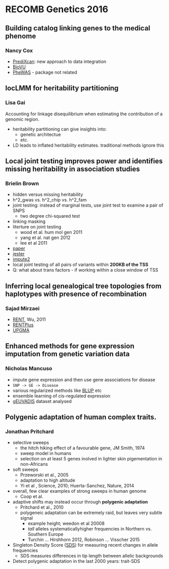 # RECOMB Genetics 2016 #

## Building catalog linking genes to the medical phenome ##
### Nancy Cox ###

- [PrediXcan](https://github.com/hakyim/PrediXcan): new approach to data integration
- [BioVU](https://victr.vanderbilt.edu/pub/biovu)
- [PheWAS](https://github.com/PheWAS/PheWAS) - package not related

## locLMM for heritability partitioning ##
### Lisa Gai ###

Accounting for linkage disequilibrium when estimating the contribution of a genomic region.
- heritability partitioning can give insights into:
  - genetic architectue
  - etc.
- LD leads to inflated heritability estimates. traditional methods ignore this

## Local joint testing improves power and identifies missing heritability in association studies ##
### Brielin Brown ###

- hidden versus missing heritability
- h^2_gwas vs. h^2_chip vs. h^2_fam
- joint testing: instead of marginal tests, use joint test to examine a pair of SNPS 
  - two degree chi-squared test
- linking masking
- literture on joint testing
  - wood et al. hum mol gen 2011
  - yang et al. nat gen 2012
  - lee et al 2011
- [paper](http://biorxiv.org/content/biorxiv/early/2016/02/18/040089.full.pdf)
- [jester](https://github.com/brielin/Jester)
- [impute2](https://mathgen.stats.ox.ac.uk/impute/impute_v2.html)
- local joint testing of all pairs of variants within __200KB of the TSS__
- Q: what about trans factors - if working within a close window of TSS

## Inferring local genealogical tree topologies from haplotypes with presence of recombination ##
### Sajad Mirzaei ###

- [RENT](http://www.computer.org/csdl/trans/tb/2011/01/ttb2011010182-abs.html), Wu, 2011
- [RENTPlus](https://github.com/SajadMirzaei/RentPlus)
- [UPGMA](https://en.wikipedia.org/wiki/UPGMA)

## Enhanced methods for gene expression imputation from genetic variation data ##
### Nicholas Mancuso ###

- impute gene expression and then use gene associations for disease
- `SNP -> GE -> Disease` 
- various regularized methods like [BLUP](https://en.wikipedia.org/wiki/Best_linear_unbiased_prediction) etc
- ensemble learning of cis-regulated expression
- [gEUVADIS](http://www.geuvadis.org/web/geuvadis;jsessionid=6C3CEC4B93669043F5EF2E9F01641051) dataset analysed

##  Polygenic adaptation of human complex traits. ##
### Jonathan Pritchard ###

- selective sweeps
    - the hitch hiking effect of a favourable gene, JM Smith, 1974
    - sweep model in humans
    - selection on at least 5 genes inolved in lighter skin pigementation in non-Africans
- soft sweeps
    - Przeworski et al., 2005
    - adaptation to high altitude
    - Yi et al , Science, 2010; Huerta-Sanchez, Nature, 2014
- overall, few clear examples of strong sweeps in human genome
    - Coop et al.
- adaptive shifts may instead occur through __polygenic adaptation__
    - Pritchard et al., 2010
    - polygeneic adaptation can be extremely raid, but leaves very subtle signal
        - example height; weedon et al 20008
        - _tall_ alleles systematicallyhigher frequencies in Northern vs. Southern Europe
        - Turchin ... Hirshhorn 2012, Robinson ... Visscher 2015
- Singleton Density Score ([SDS](https://cehg.stanford.edu/events/evolgenome-yair-field-stanford-university-pritchard-lab)) for measuring recent changes in allele frequencies
    - SDS measures differences in tip length between allelic backgrounds
- Detect polygenic adaptation in the last 2000 years: trait-SDS

